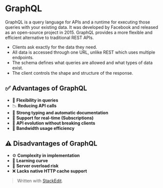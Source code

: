 # GraphQL
GraphQL is a query language for APIs and a runtime for executing those queries with your existing data. It was developed by Facebook and released as an open-source project in 2015. GraphQL provides a more flexible and efficient alternative to traditional REST APIs.

 - Clients ask exactly for the data they need.
 - All data is accessed through one URL, unlike REST which uses multiple endpoints.
 - The schema defines what queries are allowed and what types of data exist.
 - The client controls the shape and structure of the response.
 
 ## ✅ Advantages of GraphQL
- 🔄 **Flexibility in queries**
- 📉 **Reducing API calls**  
- 🧾 **Strong typing and automatic documentation**  
- 📡 **Support for real-time (Subscriptions)**  
- 🚀 **API evolution without breaking clients**  
- 📶 **Bandwidth usage efficiency**

 ## ⚠️ Disadvantages of GraphQL
 - ⚙️ **Complexity in implementation**  
- 📘 **Learning curve**  
- 🧠 **Server overload risk**  
- ❌ **Lacks native HTTP cache support**

> Written with [StackEdit](https://stackedit.io/).
<!--stackedit_data:
eyJoaXN0b3J5IjpbODMwNjE4OTMzLDE3NzA0MTg5MDAsNzMwOT
k4MTE2XX0=
-->